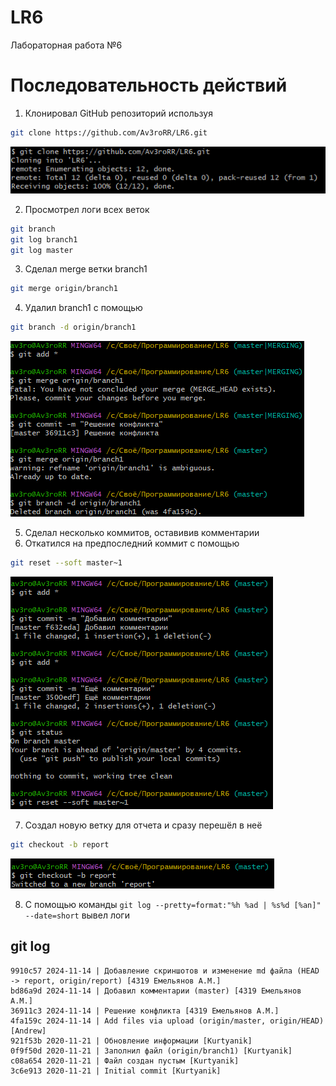 # LR6
Лабораторная работа №6

# Последовательность действий

1. Клонировал GitHub репозиторий используя
```bash
git clone https://github.com/Av3roRR/LR6.git
```
![Копирование проекта](screenshots/git_clone.png)


2. Просмотрел логи всех веток
```bash
git branch
git log branch1
git log master
```

3. Сделал merge ветки branch1
```bash
git merge origin/branch1
```

4. Удалил branch1 с помощью
```bash
git branch -d origin/branch1
```
![Исправление конфликта и удаление](screenshots/problem_solve.png)

5. Сделал несколько коммитов, оставивив комментарии
6. Откатился на предпоследний коммит с помощью
```bash
git reset --soft master~1
```
![Добавление изменений](screenshots/changes_1.png) 

7. Создал новую ветку для отчета и сразу перешёл в неё
```bash
git checkout -b report
```
![Создание ветки](screenshots/new_branch.png)

8. С помощью команды `git log --pretty=format:"%h %ad | %s%d [%an]" --date=short` вывел логи

## git log
```text
9910c57 2024-11-14 | Добавление скриншотов и изменение md файла (HEAD -> report, origin/report) [4319 Емельянов А.М.]
bd86a9d 2024-11-14 | Добавил комментарии (master) [4319 Емельянов А.М.]
36911c3 2024-11-14 | Решение конфликта [4319 Емельянов А.М.]
4fa159c 2024-11-14 | Add files via upload (origin/master, origin/HEAD) [Andrew]
921f53b 2020-11-21 | Обновление информации [Kurtyanik]
0f9f50d 2020-11-21 | Заполнил файл (origin/branch1) [Kurtyanik]
c08a654 2020-11-21 | Файл создан пустым [Kurtyanik]
3c6e913 2020-11-21 | Initial commit [Kurtyanik]
```
